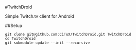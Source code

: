 #TwitchDroid

Simple Twitch.tv client for Android

##Setup

```
git clone git@github.com:CiTuX/TwitchDroid.git TwitchDroid
cd TwitchDroid
git submodule update --init --recursive
```
